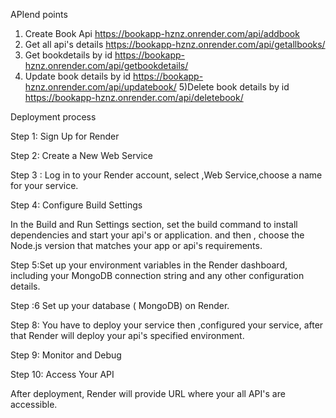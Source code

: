 APIend points 
1) Create Book Api           https://bookapp-hznz.onrender.com/api/addbook  
2) Get all api's details     https://bookapp-hznz.onrender.com/api/getallbooks/
3) Get bookdetails by id     https://bookapp-hznz.onrender.com/api/getbookdetails/
4) Update book details by id https://bookapp-hznz.onrender.com/api/updatebook/
5)Delete book details by id  https://bookapp-hznz.onrender.com/api/deletebook/

Deployment process

Step 1: Sign Up for Render

Step 2: Create a New Web Service

Step 3 : Log in to your Render account, select ,Web Service,choose a name for your service.

Step 4: Configure Build Settings

In the Build and Run Settings section, set the build command to install dependencies and start your api's or application. 
 and then , choose the Node.js version that matches your app or api's requirements.

Step 5:Set up your environment variables in the Render dashboard, including your MongoDB connection string and any other configuration details.

Step :6  Set up your database ( MongoDB) on Render. 

Step 8: You have to deploy your service then ,configured your service, after that Render will deploy your api's specified environment.

Step 9: Monitor and Debug

Step 10: Access Your API

After  deployment, Render will provide  URL where your all API's are accessible.
